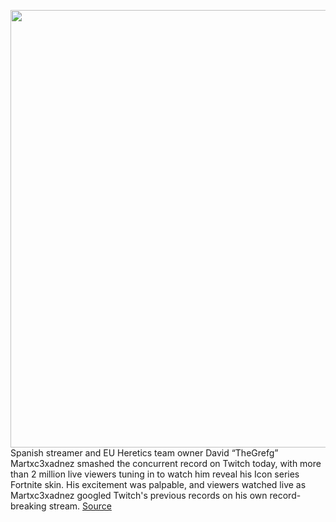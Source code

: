 <img src='https://cdn.vox-cdn.com/thumbor/hL_cPxXVfshJbCR3mmMzQMJXyYw=/0x0:1718x1196/1200x800/filters:focal(722x461:996x735)/cdn.vox-cdn.com/uploads/chorus_image/image/68651629/Screen_Shot_2021_01_11_at_4.04.49_PM_3.5.png' width='700px' /><br/>
Spanish streamer and EU Heretics team owner David “TheGrefg” Martxc3xadnez smashed the concurrent record on Twitch today, with more than 2 million live viewers tuning in to watch him reveal his Icon series Fortnite skin. His excitement was palpable, and viewers watched live as Martxc3xadnez googled Twitch's previous records on his own record-breaking stream.
<a href='https://www.theverge.com/2021/1/11/22225416/thegrefg-record-fortnite-viewers-icon-skin-reveal-eu-heretics'> Source <a/>